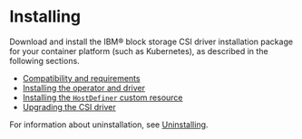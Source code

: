 # Installing

Download and install the IBM® block storage CSI driver installation package for your container platform (such as Kubernetes), as described in the following sections.

-   [Compatibility and requirements](install_compatibility_requirements.md)
-   [Installing the operator and driver](install_operator_driver.md)
-   [Installing the `HostDefiner` custom resource](install_hostdefiner.md)
-   [Upgrading the CSI driver](upgrade.md)

For information about uninstallation, see [Uninstalling](uninstalling.md).


